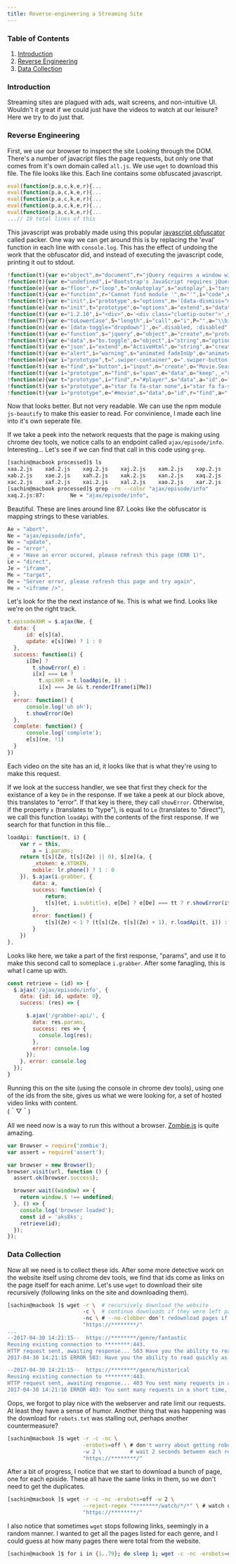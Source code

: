 ```yaml
---
title: Reverse-engineering a Streaming Site
---
```


### Table of Contents
1. [Introduction](#intro)
1. [Reverse Engineering](#reverse)
1. [Data Collection](#data)

<span id="intro"></span>
### Introduction

Streaming sites are plagued with ads, wait screens, and non-intuitive UI. Wouldn't it great if
we could just have the videos to watch at our leisure? Here we try to do just that.

<span id="reverse"></span>
### Reverse Engineering

First, we use our browser to inspect the site Looking through the DOM. There's a number of javacript
files the page requests, but only one that comes from it's own domain called `all.js`. We use `wget` to
download this file. The file looks like this. Each line contains some obfuscated javascript.

```javascript
eval(function(p,a,c,k,e,r){...
eval(function(p,a,c,k,e,r){...
eval(function(p,a,c,k,e,r){...
eval(function(p,a,c,k,e,r){...
eval(function(p,a,c,k,e,r){...
...// 19 total lines of this
```

This javascript was probably made using this popular [javascript
obfuscator](http://dean.edwards.name/packer/) called packer. One way we can get around this is by
replacing the 'eval' function in each line with `console.log`. This has the effect of undoing the
work that the obfuscator did, and instead of executing the javascript code, printing it out to
stdout.

```javascript
!function(t){var e="object",n="document",r="jQuery requires a window with a "...
!function(t){var e="undefined",i="Bootstrap's JavaScript requires jQuery",s=a...
!function(e){var a="floor",r="loop",t="onAutoplay",s="autoplay",i="target",n=...
!function(t){var e="function",r="Cannot find module '",n="'",i="code",o="MOD"...
!function(t){var e="init",i="prototype",s="options",n='[data-dismiss="modal"'...
!function(e){var n="init",t="prototype",o="options",a="extend",s="data",i="o"...
!function(t){var e="1.2.10",i="<div>",o='<div class="cluetip-outer">',s='<di'...
!function(T){var e="toLowerCase",S="length",i="call",o="i",P="",a="\\biPhone"...
!function(n){var e='[data-toggle="dropdown"]',o=".disabled, :disabled",t=".d"...
!function(t){var e="function",s="jquery",o="object",a="create",n="prototype",...
!function(t){var e="data",s="bs.toggle",o="object",i="string",n="options",l=a...
!function(t){var e="json",i="extend",n="ActiveHtml",o="string",a="create",s=v...
!function(t){var e="alert",i="warning",s="animated fadeInUp",o="animated fad"...
!function(e){var i="prototype",t=".swiper-container",o=".swiper-button-next",...
!function(t){var e="find",s="button",i="input",n="create",o="Movie.SearchAut"...
!function(t){var i="prototype",n="find",s="span",e="data",o="keep",_="name",h...
!function(e){var t="prototype",i="find",r="#player",s="data",a="id",o="#serv"...
!function(t){var s="prototype",a="star fa fa-star none",i="star fa fa-star-h"...
!function(t){var i="prototype",e="#movie",s="data",o="id",r="find",a=".episo"...
```

Now that looks better. But not very readable. We can use the npm module `js-beautify` to make this
easier to read. For convinience, I made each line into it's own seperate file. 

If we take a peek into the network requests that the page is making using chrome dev tools, we
notice calls to an endpoint called `ajax/episode/info`. Interesting... Let's see if we can find that
call in this code using `grep`. 

```bash
[sachin@macbook processed]$ ls
xaa.2.js	xad.2.js	xag.2.js	xaj.2.js	xam.2.js	xap.2.js	xas.2.js
xab.2.js	xae.2.js	xah.2.js	xak.2.js	xan.2.js	xaq.2.js
xac.2.js	xaf.2.js	xai.2.js	xal.2.js	xao.2.js	xar.2.js
[sachin@macbook processed]$ grep -rn --color "ajax/episode/info"
xaq.2.js:87:        Ne = "ajax/episode/info",
```

Beautiful. These are lines around line 87. Looks like the obfuscator is mapping strings to these
variables.

```javascript
Ae = "abort",
Ne = "ajax/episode/info",
We = "update",
De = "error",
_e = "Have an error occured, please refresh this page (ERR 1)",
Le = "direct",
Je = "iframe",
Me = "target",
Oe = "Server error, please refresh this page and try again",
He = "<iframe />",
```
Let's look for the the next instance of `Ne`. This is what we find. Looks like we're on the right track.

```javascript
t.episodeXHR = $.ajax(Ne, {
  data: {
      id: e[s](a),
      update: e[s](We) ? 1 : 0
  },
  success: function(i) {
      i[De] ? 
        t.showError(_e) : 
        i[x] === Le ? 
          t.apiXHR = t.loadApi(e, i) : 
          i[x] === Je && t.renderIframe(i[Me])
  },
  error: function() {
      console.log('uh oh');
      t.showError(Oe)
  },
  complete: function() {
      console.log('complete');
      e[s](ne, !1)
  }
})
```

Each video on the site has an id, it looks like that is what they're using to make this request.

If we look at the success handler, we see that first they check for the existance of a key `De` in
the response. If we take a peek at our block above, this translates to "error". If that key is
there, they call `showError`. Otherwise, if the property `x` (translates to "type"), is equal to
`Le` (translates to "direct"), we call this function `loadApi` with the contents of the first
response. If we search for that function in this file...

```javascript
loadApi: function(t, i) {
    var r = this,
        a = i.params;
    return t[s](Ze, t[s](Ze) || 0), $[ze](a, {
        _xtoken: e.XTOKEN,
        mobile: lr.phone() ? 1 : 0
    }), $.ajax(i.grabber, {
        data: a,
        success: function(e) {
            return;
            t[s](et, i.subtitle), e[De] ? e[De] === tt ? r.showError(it) : (r.reportError(t, e[De], e.token), r.handleEpisodeError(t, e[De])) : r.renderJWPlayer(t, e[s])
        },
        error: function() {
            t[s](Ze) < 1 ? (t[s](Ze, t[s](Ze) + 1), r.loadApi(t, i)) : r.showError(rt)
        }
    })
},
```

Looks like here, we take a part of the first response, "params", and use it to make this second
call to someplace `i.grabber`. After some fanagling, this is what I came up with.  

```javascript
const retrieve = (id) => {
  $.ajax('/ajax/episode/info', {
    data: {id: id, update: 0},
    success: (res) => {

      $.ajax('/grabber-api/', {
        data: res.params,
        success: res => {
          console.log(res);
        },
        error: console.log
      });
    }, error: console.log
  });
}
```

Running this on the site (using the console in chrome dev tools), using one of the ids from the
site, gives us what we were looking for, a set of hosted video links with content.  
(＾▽＾)

All we need now is a way to run this without a browser. [Zombie.js](http://zombie.js.org/) is quite amazing.

```javascript
var Browser = require('zombie');
var assert = require('assert');    

var browser = new Browser();
browser.visit(url, function () {    
  assert.ok(browser.success);

  browser.wait((window) => {
    return window.$ !== undefined;
  }, () => {
    console.log('browser loaded');
    const id = 'aks8ks';
    retrieve(id);
  });
});
```

<span id="data"></span>
### Data Collection

Now all we need is to collect these ids. After some more detective work on the website itself using
chrome dev tools, we find that ids come as links on the page itself for each anime. Let's use `wget`
to download their site recursively (following links on the site and downloading them).

```bash
[sachin@macbook ]$ wget -r \  # recursively download the website
                        -c \  # continue downloads if they were left partially downloaded
                        -nc \ # --no-clobber don't redownload pages if they already exist
                        "https://********/"
...
--2017-04-30 14:21:15--  https://********/genre/fantastic
Reusing existing connection to ********:443.
HTTP request sent, awaiting response... 503 Have you the ability to read quickly as the light ?
2017-04-30 14:21:15 ERROR 503: Have you the ability to read quickly as the light ?.

--2017-04-30 14:21:15--  https://********/genre/historical
Reusing existing connection to ********:443.
HTTP request sent, awaiting response... 403 You sent many requests in a short time, are you a bot ?
2017-04-30 14:21:16 ERROR 403: You sent many requests in a short time, are you a bot ?.
```

Oops, we forgot to play nice with the webserver and rate limit our requests. At least they have a
sense of humor. Another thing that was happening was the download for `robots.txt` was stalling out,
perhaps another countermeasure?

```bash
[sachin@macbook ]$ wget -r -c -nc \
                        -erobots=off \ # don't worry about getting robots.txt
                        -w 2 \         # wait 2 seconds between each request
                        "https://********/"
```

After a bit of progress, I notice that we start to download a bunch of page, one for each episide.
These all have the same links in them, so we don't need to get the duplicates. 

```bash
[sachin@macbook ]$ wget -r -c -nc -erobots=off -w 2 \
                        --reject-regex "********/watch/*/*" \ # watch urls for this regex and reject those pages
                        "https://********/"
```

I also notice that sometimes `wget` stops following links, seemingly in a random manner. I wanted to
get all the pages listed for each genre, and I could guess at how many pages there were total from the
website.

```bash
[sachin@macbook ]$ for i in {1..79}; do sleep 1; wget -c -nc -erobots=off "https://********/genre/action?page=$i"; done
```
